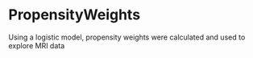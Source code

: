 # PropensityWeights
Using a logistic model, propensity weights were calculated and used to explore MRI data
